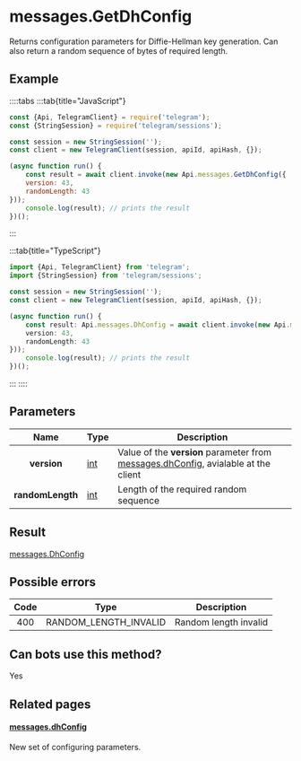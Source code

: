 # messages.GetDhConfig

Returns configuration parameters for Diffie-Hellman key generation. Can also return a random sequence of bytes of required length.



## Example

::::tabs
:::tab{title="JavaScript"}
```js
const {Api, TelegramClient} = require('telegram');
const {StringSession} = require('telegram/sessions');

const session = new StringSession('');
const client = new TelegramClient(session, apiId, apiHash, {});

(async function run() {
    const result = await client.invoke(new Api.messages.GetDhConfig({
    version: 43,
    randomLength: 43
}));
    console.log(result); // prints the result
})();
```
:::

:::tab{title="TypeScript"}
```ts
import {Api, TelegramClient} from 'telegram';
import {StringSession} from 'telegram/sessions';

const session = new StringSession('');
const client = new TelegramClient(session, apiId, apiHash, {});

(async function run() {
    const result: Api.messages.DhConfig = await client.invoke(new Api.messages.GetDhConfig({
    version: 43,
    randomLength: 43
}));
    console.log(result); // prints the result
})();
```
:::
::::



## Parameters

| Name | Type | Description |
| :--: | ---- | ----------- |
| **version** | [int](https://core.telegram.org/type/int) | Value of the **version** parameter from [messages.dhConfig](https://core.telegram.org/constructor/messages.dhConfig), avialable at the client 
| **randomLength** | [int](https://core.telegram.org/type/int) | Length of the required random sequence 


## Result

[messages.DhConfig](https://core.telegram.org/type/messages.DhConfig)



## Possible errors

| Code | Type | Description |
| :--: | ---- | ----------- |
| 400 | RANDOM\_LENGTH\_INVALID | Random length invalid 


## Can bots use this method?

Yes

## Related pages

#### [messages.dhConfig](https://core.telegram.org/constructor/messages.dhConfig)

New set of configuring parameters.




